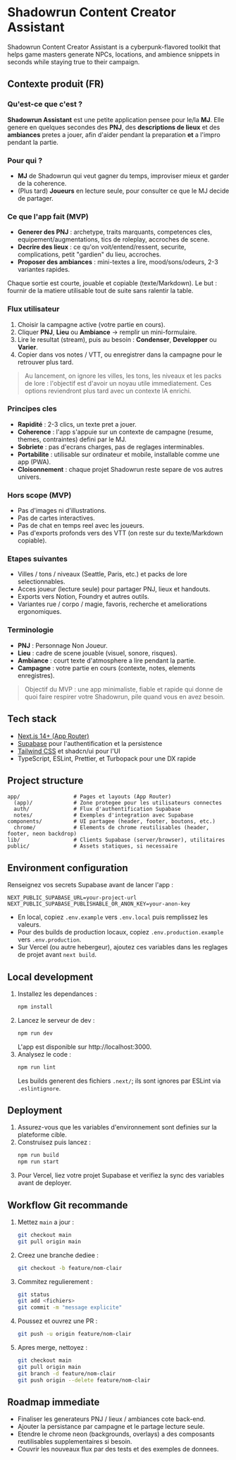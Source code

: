 # Shadowrun Content Creator Assistant

Shadowrun Content Creator Assistant is a cyberpunk-flavored toolkit that helps game masters generate NPCs, locations, and ambience snippets in seconds while staying true to their campaign.

## Contexte produit (FR)

### Qu'est-ce que c'est ?
**Shadowrun Assistant** est une petite application pensee pour le/la **MJ**. Elle genere en quelques secondes des **PNJ**, des **descriptions de lieux** et des **ambiances** pretes a jouer, afin d'aider pendant la preparation **et** a l'impro pendant la partie.

### Pour qui ?
- **MJ** de Shadowrun qui veut gagner du temps, improviser mieux et garder de la coherence.
- (Plus tard) **Joueurs** en lecture seule, pour consulter ce que le MJ decide de partager.

### Ce que l'app fait (MVP)
- **Generer des PNJ** : archetype, traits marquants, competences cles, equipement/augmentations, tics de roleplay, accroches de scene.
- **Decrire des lieux** : ce qu'on voit/entend/ressent, securite, complications, petit "gardien" du lieu, accroches.
- **Proposer des ambiances** : mini-textes a lire, mood/sons/odeurs, 2-3 variantes rapides.

Chaque sortie est courte, jouable et copiable (texte/Markdown). Le but : fournir de la matiere utilisable tout de suite sans ralentir la table.

### Flux utilisateur
1. Choisir la campagne active (votre partie en cours).
2. Cliquer **PNJ**, **Lieu** ou **Ambiance** -> remplir un mini-formulaire.
3. Lire le resultat (stream), puis au besoin : **Condenser**, **Developper** ou **Varier**.
4. Copier dans vos notes / VTT, ou enregistrer dans la campagne pour le retrouver plus tard.

> Au lancement, on ignore les villes, les tons, les niveaux et les packs de lore : l'objectif est d'avoir un noyau utile immediatement. Ces options reviendront plus tard avec un contexte IA enrichi.

### Principes cles
- **Rapidité** : 2-3 clics, un texte pret a jouer.
- **Coherence** : l'app s'appuie sur un contexte de campagne (resume, themes, contraintes) defini par le MJ.
- **Sobriete** : pas d'ecrans charges, pas de reglages interminables.
- **Portabilite** : utilisable sur ordinateur et mobile, installable comme une app (PWA).
- **Cloisonnement** : chaque projet Shadowrun reste separe de vos autres univers.

### Hors scope (MVP)
- Pas d'images ni d'illustrations.
- Pas de cartes interactives.
- Pas de chat en temps reel avec les joueurs.
- Pas d'exports profonds vers des VTT (on reste sur du texte/Markdown copiable).

### Etapes suivantes
- Villes / tons / niveaux (Seattle, Paris, etc.) et packs de lore selectionnables.
- Acces joueur (lecture seule) pour partager PNJ, lieux et handouts.
- Exports vers Notion, Foundry et autres outils.
- Variantes rue / corpo / magie, favoris, recherche et ameliorations ergonomiques.

### Terminologie
- **PNJ** : Personnage Non Joueur.
- **Lieu** : cadre de scene jouable (visuel, sonore, risques).
- **Ambiance** : court texte d'atmosphere a lire pendant la partie.
- **Campagne** : votre partie en cours (contexte, notes, elements enregistres).

> Objectif du MVP : une app minimaliste, fiable et rapide qui donne de quoi faire respirer votre Shadowrun, pile quand vous en avez besoin.

## Tech stack

- [Next.js 14+ (App Router)](https://nextjs.org)
- [Supabase](https://supabase.com) pour l'authentification et la persistence
- [Tailwind CSS](https://tailwindcss.com) et shadcn/ui pour l'UI
- TypeScript, ESLint, Prettier, et Turbopack pour une DX rapide

## Project structure

```
app/                 # Pages et layouts (App Router)
  (app)/             # Zone protegee pour les utilisateurs connectes
  auth/              # Flux d'authentification Supabase
  notes/             # Exemples d'integration avec Supabase
components/          # UI partagee (header, footer, boutons, etc.)
  chrome/            # Elements de chrome reutilisables (header, footer, neon backdrop)
lib/                 # Clients Supabase (server/browser), utilitaires
public/              # Assets statiques, si necessaire
```

## Environment configuration

Renseignez vos secrets Supabase avant de lancer l'app :

```
NEXT_PUBLIC_SUPABASE_URL=your-project-url
NEXT_PUBLIC_SUPABASE_PUBLISHABLE_OR_ANON_KEY=your-anon-key
```

- En local, copiez `.env.example` vers `.env.local` puis remplissez les valeurs.
- Pour des builds de production locaux, copiez `.env.production.example` vers `.env.production`.
- Sur Vercel (ou autre hebergeur), ajoutez ces variables dans les reglages de projet avant `next build`.

## Local development

1. Installez les dependances :
   ```bash
   npm install
   ```
2. Lancez le serveur de dev :
   ```bash
   npm run dev
   ```
   L'app est disponible sur http://localhost:3000.
3. Analysez le code :
   ```bash
   npm run lint
   ```
   Les builds generent des fichiers `.next/`; ils sont ignores par ESLint via `.eslintignore`.

## Deployment

1. Assurez-vous que les variables d'environnement sont definies sur la plateforme cible.
2. Construisez puis lancez :
   ```bash
   npm run build
   npm run start
   ```
3. Pour Vercel, liez votre projet Supabase et verifiez la sync des variables avant de deployer.

## Workflow Git recommande

1. Mettez `main` a jour :
   ```bash
   git checkout main
   git pull origin main
   ```
2. Creez une branche dediee :
   ```bash
   git checkout -b feature/nom-clair
   ```
3. Commitez regulierement :
   ```bash
   git status
   git add <fichiers>
   git commit -m "message explicite"
   ```
4. Poussez et ouvrez une PR :
   ```bash
   git push -u origin feature/nom-clair
   ```
5. Apres merge, nettoyez :
   ```bash
   git checkout main
   git pull origin main
   git branch -d feature/nom-clair
   git push origin --delete feature/nom-clair
   ```

## Roadmap immediate

- Finaliser les generateurs PNJ / lieux / ambiances cote back-end.
- Ajouter la persistance par campagne et le partage lecture seule.
- Etendre le chrome neon (backgrounds, overlays) a des composants reutilisables supplementaires si besoin.
- Couvrir les nouveaux flux par des tests et des exemples de donnees.


